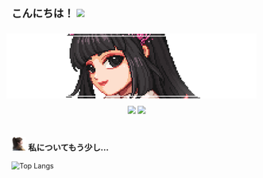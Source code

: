 <h2> こんにちは！ <img src="https://media.giphy.com/media/mGcNjsfWAjY5AEZNw6/giphy.gif" width="50"></h2>
<img align='right' src="1200516.png"  style="margin:10px; ">

<div align="center">
  <img src="https://komarev.com/ghpvc/?username=HoangDat47&color=brightgreen&style=flat-square" style="margin: 5px 0;">
  <img src="https://img.shields.io/youtube/channel/views/UC41cQXFLjmI887cqPSGwKIw?style=social" style="margin: 5px 0;">
</div>
<br>


### <img src="38474d916b856cd5.png" width="30"> 私についてもう少し... 
![Top Langs](https://github-readme-stats.vercel.app/api/top-langs/?username=HoangDat47&hide_progress=true)

<!--
<p align="center">
  <a href="https://github.com/HoangDat47"><img src="ezgif.com-crop.gif" alt="Banner"></a>
  <h3 align="center">Watch with me 🤔</h3>
</p>
-->

